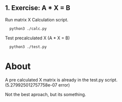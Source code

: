 ## 1. Exercise: A * X = B

Run matrix X Calculation script.

```bash
  python3 ./calc.py
```

Test precalculated X (A * X = B)

```bash
  python3 ./test.py
```

# About
A pre calculated X matrix is already
in the test.py script. (5.279925012757758e-07 error)

Not the best aproach, but its something.